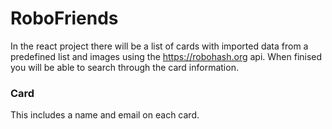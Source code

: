 

# RoboFriends

In the react project there will be a list of cards with imported data from a predefined list and images using the https://robohash.org api. When finised you will be able to search through the card information.

### Card

This includes a name and email on each card.

